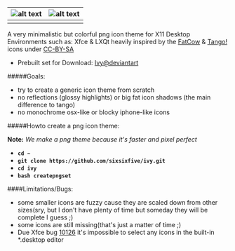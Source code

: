 
| ![alt text](https://raw.githubusercontent.com/sixsixfive/ivy/master/prev.png "Preview") | ![alt text](https://raw.githubusercontent.com/sixsixfive/ivy/master/prev2.png "Preview")|
| ------------- |:-------------:|
|||

A very minimalistic but colorful png icon theme for X11 Desktop Environments such as: Xfce & LXQt heavily inspired by the [FatCow](http://www.fatcow.com/free-icons) & [Tango!](http://en.wikipedia.org/wiki/Tango_Desktop_Project) icons under [CC-BY-SA](http://creativecommons.org/licenses/by-sa/4.0/deed.en)

* Prebuilt set for Download: [Ivy@deviantart](http://sixsixfive.deviantart.com/art/Ivy-371216510)

#####Goals:

- try to create a generic icon theme from scratch
- no reflections (glossy highlights) or big fat icon shadows (the main difference to tango)
- no monochrome osx-like or blocky iphone-like icons

#####Howto create a png icon theme:

**Note:** *We make a png theme because it's faster and pixel perfect*

* **`cd ~`**
* **`git clone https://github.com/sixsixfive/ivy.git`**
* **`cd ivy`**
* **`bash createpngset`**

####Limitations/Bugs:

* some smaller icons are fuzzy cause they are scaled down from other sizes(sry, but I don't have plenty of time but someday they will be complete I guess ;)
* some icons are still missing(that's just a matter of time ;) 
* Due Xfce bug [10126](https://bugzilla.xfce.org/show_bug.cgi?id=10126) it's impossible to select any icons in the built-in *.desktop editor

